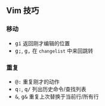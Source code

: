 ## Vim 技巧

### 移动

- <kbd>gi</kbd> 返回刚才编辑的位置
- <kbd>g;</kbd>, <kbd>g,</kbd> 在 `changelist` 中来回跳转

### 重复

- <kbd>@:</kbd> 重复刚才的动作
- <kbd>q:</kbd>, <kbd>q/</kbd> 列出历史命令/查找列表 
- <kbd>&</kbd>, <kbd>g&</kbd> 重复上次替换于当前行/所有行
